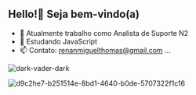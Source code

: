 ## Hello!🖖 Seja bem-vindo(a)

- 🔭 Atualmente trabalho como Analista de Suporte N2
- 🌱 Estudando JavaScript
- 📫 Contato: renanmiguelthomas@gmail.com ...

![dark-vader-dark](https://user-images.githubusercontent.com/72501636/139917472-28268d9f-026f-4d8f-a04c-ad335e7ec6b7.gif)

![d9c2he7-b251514e-8bd1-4640-b0de-5707322f1c16](https://user-images.githubusercontent.com/72501636/152706209-c5bfd567-5abd-49a1-98f3-c8f6b83d9c6a.gif)


